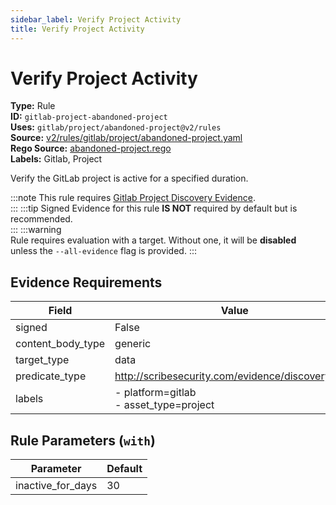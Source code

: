 ```yaml
---
sidebar_label: Verify Project Activity
title: Verify Project Activity
---  
```

# Verify Project Activity  
**Type:** Rule  
**ID:** `gitlab-project-abandoned-project`  
**Uses:** `gitlab/project/abandoned-project@v2/rules`  
**Source:** [v2/rules/gitlab/project/abandoned-project.yaml](https://github.com/scribe-public/sample-policies/blob/main/v2/rules/gitlab/project/abandoned-project.yaml)  
**Rego Source:** [abandoned-project.rego](https://github.com/scribe-public/sample-policies/blob/main/v2/rules/gitlab/project/abandoned-project.rego)  
**Labels:** Gitlab, Project  

Verify the GitLab project is active for a specified duration.

:::note 
This rule requires [Gitlab Project Discovery Evidence](https://scribe-security.netlify.app/docs/platforms/discover#gitlab-discovery).  
::: 
:::tip 
Signed Evidence for this rule **IS NOT** required by default but is recommended.  
::: 
:::warning  
Rule requires evaluation with a target. Without one, it will be **disabled** unless the `--all-evidence` flag is provided.
::: 

## Evidence Requirements  
| Field | Value |
|-------|-------|
| signed | False |
| content_body_type | generic |
| target_type | data |
| predicate_type | http://scribesecurity.com/evidence/discovery/v0.1 |
| labels | - platform=gitlab<br/>- asset_type=project |

## Rule Parameters (`with`)  
| Parameter | Default |
|-----------|---------|
| inactive_for_days | 30 |

